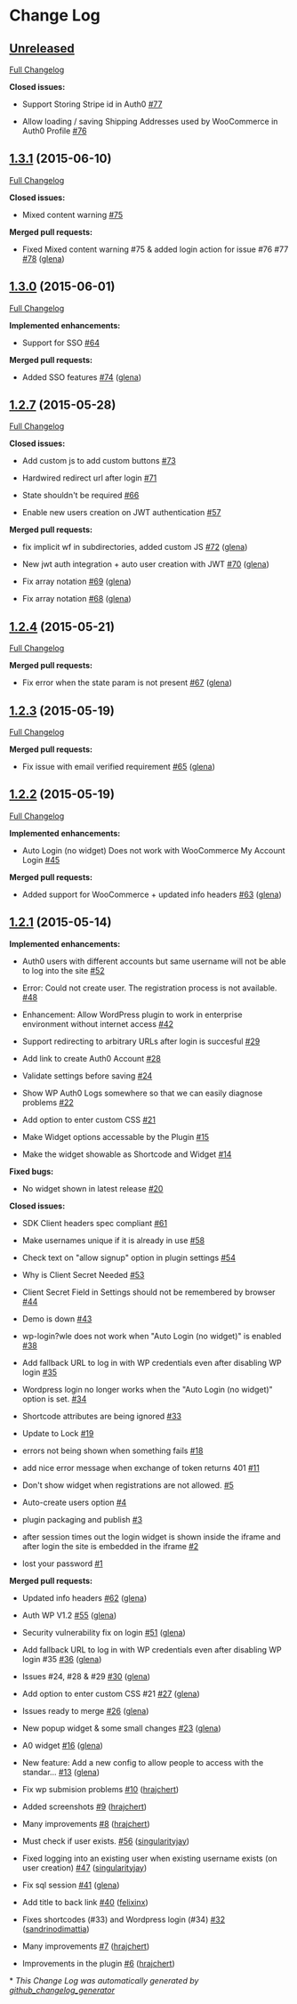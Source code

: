 # Change Log

## [Unreleased](https://github.com/auth0/wp-auth0/tree/HEAD)

[Full Changelog](https://github.com/auth0/wp-auth0/compare/1.3.1...HEAD)

**Closed issues:**

- Support Storing Stripe id in Auth0 [\#77](https://github.com/auth0/wp-auth0/issues/77)

- Allow loading / saving Shipping Addresses used by WooCommerce in Auth0 Profile [\#76](https://github.com/auth0/wp-auth0/issues/76)

## [1.3.1](https://github.com/auth0/wp-auth0/tree/1.3.1) (2015-06-10)

[Full Changelog](https://github.com/auth0/wp-auth0/compare/1.3.0...1.3.1)

**Closed issues:**

- Mixed content warning [\#75](https://github.com/auth0/wp-auth0/issues/75)

**Merged pull requests:**

- Fixed Mixed content warning \#75 & added login action for issue \#76 \#77 [\#78](https://github.com/auth0/wp-auth0/pull/78) ([glena](https://github.com/glena))

## [1.3.0](https://github.com/auth0/wp-auth0/tree/1.3.0) (2015-06-01)

[Full Changelog](https://github.com/auth0/wp-auth0/compare/1.2.7...1.3.0)

**Implemented enhancements:**

- Support for SSO [\#64](https://github.com/auth0/wp-auth0/issues/64)

**Merged pull requests:**

- Added SSO features [\#74](https://github.com/auth0/wp-auth0/pull/74) ([glena](https://github.com/glena))

## [1.2.7](https://github.com/auth0/wp-auth0/tree/1.2.7) (2015-05-28)

[Full Changelog](https://github.com/auth0/wp-auth0/compare/1.2.4...1.2.7)

**Closed issues:**

- Add custom js to add custom buttons [\#73](https://github.com/auth0/wp-auth0/issues/73)

- Hardwired redirect url after login [\#71](https://github.com/auth0/wp-auth0/issues/71)

- State shouldn't be required [\#66](https://github.com/auth0/wp-auth0/issues/66)

- Enable new users creation on JWT authentication [\#57](https://github.com/auth0/wp-auth0/issues/57)

**Merged pull requests:**

- fix implicit wf in subdirectories, added custom JS [\#72](https://github.com/auth0/wp-auth0/pull/72) ([glena](https://github.com/glena))

- New jwt auth integration + auto user creation with JWT [\#70](https://github.com/auth0/wp-auth0/pull/70) ([glena](https://github.com/glena))

- Fix array notation [\#69](https://github.com/auth0/wp-auth0/pull/69) ([glena](https://github.com/glena))

- Fix array notation [\#68](https://github.com/auth0/wp-auth0/pull/68) ([glena](https://github.com/glena))

## [1.2.4](https://github.com/auth0/wp-auth0/tree/1.2.4) (2015-05-21)

[Full Changelog](https://github.com/auth0/wp-auth0/compare/1.2.3...1.2.4)

**Merged pull requests:**

- Fix error when the state param is not present [\#67](https://github.com/auth0/wp-auth0/pull/67) ([glena](https://github.com/glena))

## [1.2.3](https://github.com/auth0/wp-auth0/tree/1.2.3) (2015-05-19)

[Full Changelog](https://github.com/auth0/wp-auth0/compare/1.2.2...1.2.3)

**Merged pull requests:**

- Fix issue with email verified requirement [\#65](https://github.com/auth0/wp-auth0/pull/65) ([glena](https://github.com/glena))

## [1.2.2](https://github.com/auth0/wp-auth0/tree/1.2.2) (2015-05-19)

[Full Changelog](https://github.com/auth0/wp-auth0/compare/1.2.1...1.2.2)

**Implemented enhancements:**

- Auto Login \(no widget\) Does not work with WooCommerce My Account Login [\#45](https://github.com/auth0/wp-auth0/issues/45)

**Merged pull requests:**

- Added support for WooCommerce + updated info headers [\#63](https://github.com/auth0/wp-auth0/pull/63) ([glena](https://github.com/glena))

## [1.2.1](https://github.com/auth0/wp-auth0/tree/1.2.1) (2015-05-14)

**Implemented enhancements:**

- Auth0 users with different accounts but same username will not be able to log into the site [\#52](https://github.com/auth0/wp-auth0/issues/52)

- Error: Could not create user. The registration process is not available. [\#48](https://github.com/auth0/wp-auth0/issues/48)

- Enhancement: Allow WordPress plugin to work in enterprise environment without internet access [\#42](https://github.com/auth0/wp-auth0/issues/42)

- Support redirecting to arbitrary URLs after login is succesful [\#29](https://github.com/auth0/wp-auth0/issues/29)

- Add link to create Auth0 Account [\#28](https://github.com/auth0/wp-auth0/issues/28)

- Validate settings before saving [\#24](https://github.com/auth0/wp-auth0/issues/24)

- Show WP Auth0 Logs somewhere so that we can easily diagnose problems [\#22](https://github.com/auth0/wp-auth0/issues/22)

- Add option to enter custom CSS [\#21](https://github.com/auth0/wp-auth0/issues/21)

- Make Widget options accessable by the Plugin [\#15](https://github.com/auth0/wp-auth0/issues/15)

- Make the widget showable as Shortcode and Widget [\#14](https://github.com/auth0/wp-auth0/issues/14)

**Fixed bugs:**

- No widget shown in latest release [\#20](https://github.com/auth0/wp-auth0/issues/20)

**Closed issues:**

- SDK Client headers spec compliant [\#61](https://github.com/auth0/wp-auth0/issues/61)

- Make usernames unique if it is already in use [\#58](https://github.com/auth0/wp-auth0/issues/58)

- Check text on "allow signup" option in plugin settings [\#54](https://github.com/auth0/wp-auth0/issues/54)

- Why is Client Secret Needed [\#53](https://github.com/auth0/wp-auth0/issues/53)

- Client Secret Field in Settings should not be remembered by browser [\#44](https://github.com/auth0/wp-auth0/issues/44)

- Demo is down [\#43](https://github.com/auth0/wp-auth0/issues/43)

- wp-login?wle does not work when "Auto Login \(no widget\)" is enabled [\#38](https://github.com/auth0/wp-auth0/issues/38)

- Add fallback URL to log in with WP credentials even after disabling WP login [\#35](https://github.com/auth0/wp-auth0/issues/35)

- Wordpress login no longer works when the "Auto Login \(no widget\)" option is set. [\#34](https://github.com/auth0/wp-auth0/issues/34)

- Shortcode attributes are being ignored [\#33](https://github.com/auth0/wp-auth0/issues/33)

- Update to Lock [\#19](https://github.com/auth0/wp-auth0/issues/19)

- errors not being shown when something fails [\#18](https://github.com/auth0/wp-auth0/issues/18)

- add nice error message when exchange of token returns 401 [\#11](https://github.com/auth0/wp-auth0/issues/11)

- Don't show widget when registrations are not allowed. [\#5](https://github.com/auth0/wp-auth0/issues/5)

- Auto-create users option [\#4](https://github.com/auth0/wp-auth0/issues/4)

- plugin packaging and publish [\#3](https://github.com/auth0/wp-auth0/issues/3)

- after session times out the login widget is shown inside the iframe and after login the site is embedded in the iframe [\#2](https://github.com/auth0/wp-auth0/issues/2)

- lost your password [\#1](https://github.com/auth0/wp-auth0/issues/1)

**Merged pull requests:**

- Updated info headers [\#62](https://github.com/auth0/wp-auth0/pull/62) ([glena](https://github.com/glena))

- Auth WP V1.2 [\#55](https://github.com/auth0/wp-auth0/pull/55) ([glena](https://github.com/glena))

- Security vulnerability fix on login [\#51](https://github.com/auth0/wp-auth0/pull/51) ([glena](https://github.com/glena))

- Add fallback URL to log in with WP credentials even after disabling WP login \#35 [\#36](https://github.com/auth0/wp-auth0/pull/36) ([glena](https://github.com/glena))

- Issues \#24, \#28 & \#29 [\#30](https://github.com/auth0/wp-auth0/pull/30) ([glena](https://github.com/glena))

-  Add option to enter custom CSS \#21 [\#27](https://github.com/auth0/wp-auth0/pull/27) ([glena](https://github.com/glena))

- Issues ready to merge [\#26](https://github.com/auth0/wp-auth0/pull/26) ([glena](https://github.com/glena))

- New popup widget & some small changes [\#23](https://github.com/auth0/wp-auth0/pull/23) ([glena](https://github.com/glena))

- A0 widget [\#16](https://github.com/auth0/wp-auth0/pull/16) ([glena](https://github.com/glena))

- New feature: Add a new config to allow people to access with the standar... [\#13](https://github.com/auth0/wp-auth0/pull/13) ([glena](https://github.com/glena))

- Fix wp submision problems [\#10](https://github.com/auth0/wp-auth0/pull/10) ([hrajchert](https://github.com/hrajchert))

- Added screenshots [\#9](https://github.com/auth0/wp-auth0/pull/9) ([hrajchert](https://github.com/hrajchert))

- Many improvements [\#8](https://github.com/auth0/wp-auth0/pull/8) ([hrajchert](https://github.com/hrajchert))

- Must check if user exists. [\#56](https://github.com/auth0/wp-auth0/pull/56) ([singularityjay](https://github.com/singularityjay))

- Fixed logging into an existing user when existing username exists \(on user creation\) [\#47](https://github.com/auth0/wp-auth0/pull/47) ([singularityjay](https://github.com/singularityjay))

- Fix sql session [\#41](https://github.com/auth0/wp-auth0/pull/41) ([glena](https://github.com/glena))

- Add title to back link [\#40](https://github.com/auth0/wp-auth0/pull/40) ([felixinx](https://github.com/felixinx))

- Fixes shortcodes \(\#33\) and Wordpress login \(\#34\) [\#32](https://github.com/auth0/wp-auth0/pull/32) ([sandrinodimattia](https://github.com/sandrinodimattia))

- Many improvements [\#7](https://github.com/auth0/wp-auth0/pull/7) ([hrajchert](https://github.com/hrajchert))

- Improvements in the plugin [\#6](https://github.com/auth0/wp-auth0/pull/6) ([hrajchert](https://github.com/hrajchert))



\* *This Change Log was automatically generated by [github_changelog_generator](https://github.com/skywinder/Github-Changelog-Generator)*